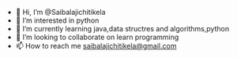 - 👋 Hi, I’m @Saibalajichitikela
- 👀 I’m interested in python
- 🌱 I’m currently learning java,data structres and algorithms,python
- 💞️ I’m looking to collaborate on learn programming
- 📫 How to reach me saibalajichitikela@gmail.com

<!---
Saibalajichitikela/Saibalajichitikela is a ✨ special ✨ repository because its `README.md` (this file) appears on your GitHub profile.
You can click the Preview link to take a look at your changes.
--->
